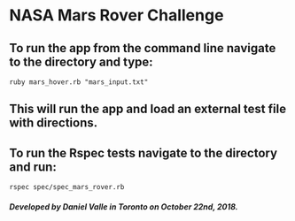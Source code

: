 
<h1>NASA Mars Rover Challenge</h1>

<h2>To run the app from the command line navigate to the directory and type:</h2>

`ruby mars_hover.rb "mars_input.txt"`

<h2>This will run the app and load an external test file with directions.

<h2>To run the Rspec tests navigate to the directory and run: </h2>

`rspec spec/spec_mars_rover.rb`

<h5>Developed by Daniel Valle in Toronto on October 22nd, 2018.</h5>
